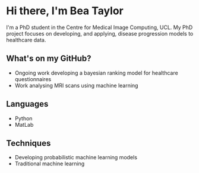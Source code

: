 # Hi there, I'm Bea Taylor #

I'm a PhD student in the Centre for Medical Image Computing, UCL. My PhD project focuses on developing, and applying, disease progression models to healthcare data. 

## What's on my GitHub? 
* Ongoing work developing a bayesian ranking model for healthcare questionnaires
* Work analysing MRI scans using machine learning

## Languages 
* Python 
* MatLab 

## Techniques 
* Developing probabilistic machine learning models 
* Traditional machine learning 
